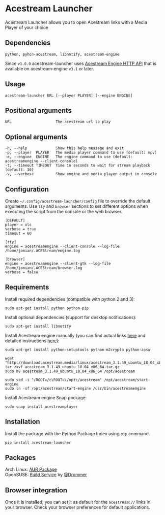 # Acestream Launcher
Acestream Launcher allows you to open Acestream links with a Media Player of your choice

## Dependencies
```text
python, pyhon-acestream, libnotify, acestream-engine
```

Since `v1.0.0` acestream-launcher uses [Acestream Engine HTTP API](https://wiki.acestream.media/Engine_HTTP_API) that is available on acestream-engine `v3.1` or later.

## Usage
```shell
acestream-launcher URL [--player PLAYER] [--engine ENGINE]
```

## Positional arguments
```text
URL                    The acestream url to play
```

## Optional arguments
```text
-h, --help             Show this help message and exit
-p, --player  PLAYER   The media player command to use (default: mpv)
-e, --engine  ENGINE   The engine command to use (default: acestreamengine --client-console)
-t, --timeout TIMEOUT  Time in seconds to wait for stream playback (default: 30)
-v, --verbose          Show engine and media player output in console
```

## Configuration
Create `~/.config/acestream-launcher/config` file to override the default arguments. Use `tty` and `browser` sections to set different options when executing the script from the console or the web browser.

```text
[DEFAULT]
player = vlc
verbose = true
timeout = 60

[tty]
engine = acestreamengine --client-console --log-file /home/jonian/.ACEStream/engine.log

[browser]
engine = acestreamengine --client-gtk --log-file /home/jonian/.ACEStream/browser.log
verbose = false
```

## Requirements
Install required dependencies (compatible with python 2 and 3):

```shell
sudo apt-get install python python-pip
```

Install optional dependencies (support for desktop notifications):

```shell
sudo apt-get install libnotify
```

Install Acestream engine manually (you can find actual links [here](https://wiki.acestream.media/Download#Linux) and detailed instructions [here](https://wiki.acestream.media/Install_Ubuntu)):

```shell
sudo apt-get install python-setuptools python-m2crypto python-apsw

wget "http://download.acestream.media/linux/acestream_3.1.49_ubuntu_18.04_x86_64.tar.gz"
tar zxvf acestream_3.1.49_ubuntu_18.04_x86_64.tar.gz
sudo mv acestream_3.1.49_ubuntu_18.04_x86_64 /opt/acestream

sudo sed -i "/ROOT=/c\ROOT=\/opt\/acestream" /opt/acestream/start-engine
sudo ln -sf /opt/acestream/start-engine /usr/bin/acestreamengine
```

Install Acestream engine Snap package:

```shell
sudo snap install acestreamplayer
```

## Installation
Install the package with the Python Package Index using `pip` command.

```shell
pip install acestream-launcher
```

## Packages
Arch Linux: [AUR Package](https://aur.archlinux.org/packages/acestream-launcher)  
OpenSUSE: [Build Service](https://build.opensuse.org/project/show/home:drommer:p2pstreams) by [@Drommer](https://github.com/Drommer)

## Browser integration  
Once it is installed, you can set it as default for the `acestream://` links in your browser. Check your browser preferences for default applications.
